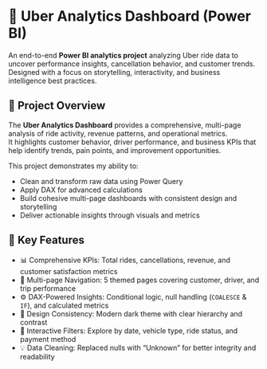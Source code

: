 # 🚗 Uber Analytics Dashboard (Power BI)

An end-to-end **Power BI analytics project** analyzing Uber ride data to uncover performance insights, cancellation behavior, and customer trends.  
Designed with a focus on storytelling, interactivity, and business intelligence best practices.


## 🧠 Project Overview

The **Uber Analytics Dashboard** provides a comprehensive, multi-page analysis of ride activity, revenue patterns, and operational metrics.  
It highlights customer behavior, driver performance, and business KPIs that help identify trends, pain points, and improvement opportunities.

This project demonstrates my ability to:
- Clean and transform raw data using Power Query
- Apply DAX for advanced calculations
- Build cohesive multi-page dashboards with consistent design and storytelling
- Deliver actionable insights through visuals and metrics

## 🧩 Key Features

- 📊 Comprehensive KPIs: Total rides, cancellations, revenue, and customer satisfaction metrics  
- 🧭 Multi-page Navigation: 5 themed pages covering customer, driver, and trip performance  
- ⚙️ DAX-Powered Insights: Conditional logic, null handling (`COALESCE` & `IF`), and calculated metrics  
- 🎨 Design Consistency: Modern dark theme with clear hierarchy and contrast  
- 🧮 Interactive Filters: Explore by date, vehicle type, ride status, and payment method  
- 💡 Data Cleaning: Replaced nulls with “Unknown” for better integrity and readability  



